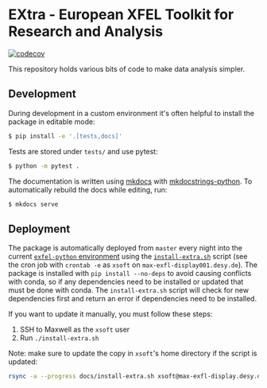 # EXtra - European XFEL Toolkit for Research and Analysis

[![codecov](https://codecov.io/gh/European-XFEL/EXtra/graph/badge.svg?token=vDu1zoDsEK)](https://codecov.io/gh/European-XFEL/EXtra)

This repository holds various bits of code to make data analysis simpler.

## Development
During development in a custom environment it's often helpful to install the
package in editable mode:
```bash
$ pip install -e '.[tests,docs]'
```

Tests are stored under `tests/` and use pytest:
```bash
$ python -m pytest .
```

The documentation is written using [mkdocs](https://www.mkdocs.org/) with
[mkdocstrings-python](https://mkdocstrings.github.io/python/). To automatically
rebuild the docs while editing, run:
```bash
$ mkdocs serve
```

## Deployment
The package is automatically deployed from `master` every night into the current
[`exfel-python`
environment](https://european-xfel.github.io/environments/environments/) using
the [`install-extra.sh`](docs/install-extra.sh) script (see the cron job with
`crontab -e` as `xsoft` on `max-exfl-display001.desy.de`). The package is
installed with `pip install --no-deps` to avoid causing conflicts with conda, so
if any dependencies need to be installed or updated that must be done with
conda. The `install-extra.sh` script will check for new dependencies first and
return an error if dependencies need to be installed.

If you want to update it manually, you must follow these steps:
1. SSH to Maxwell as the `xsoft` user
1. Run `./install-extra.sh`

Note: make sure to update the copy in `xsoft`'s home directory if the script is
updated:
```bash
rsync -a --progress docs/install-extra.sh xsoft@max-exfl-display.desy.de:/home/xsoft
```
